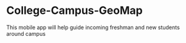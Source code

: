 # College-Campus-GeoMap
This mobile app will help guide incoming freshman and new students around campus
